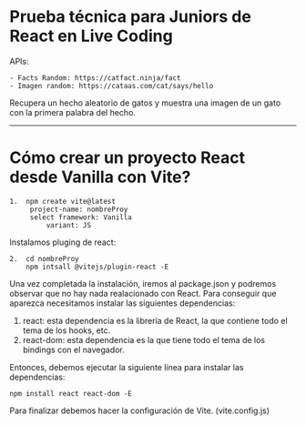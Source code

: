 # Prueba técnica para Juniors de React en Live Coding

APIs:

    - Facts Random: https://catfact.ninja/fact
    - Imagen random: https://cataas.com/cat/says/hello

Recupera un hecho aleatorio de gatos y muestra una imagen de un gato con la primera palabra del hecho.

---

# Cómo crear un proyecto React desde Vanilla con Vite?

~~~
1.  npm create vite@latest
     project-name: nombreProy
     select framework: Vanilla
         variant: JS
~~~

Instalamos pluging de react:

~~~
2.  cd nombreProy
    npm intsall @vitejs/plugin-react -E
~~~

Una vez completada la instalación, iremos al package.json y podremos observar que no hay nada realacionado con React.
Para conseguir que aparezca necesitamos instalar las siguientes dependencias:

1. react: esta dependencia es la librería de React, la que contiene todo el tema de los hooks, etc.
2. react-dom: esta dependencia es la que tiene todo el tema de los bindings con el navegador.

Entonces, debemos ejecutar la siguiente línea para instalar las dependencias:

~~~
npm install react react-dom -E
~~~

Para finalizar debemos hacer la configuración de Vite. (vite.config.js)